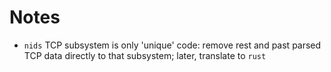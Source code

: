 
# Notes

- `nids` TCP subsystem is only 'unique' code: remove rest and past parsed TCP data directly to that subsystem; later, translate to `rust`
